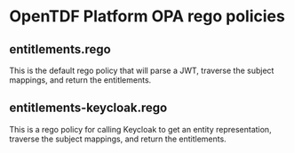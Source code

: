 # OpenTDF Platform OPA rego policies

## entitlements.rego

This is the default rego policy that will parse a JWT, 
traverse the subject mappings, and return the entitlements.

## entitlements-keycloak.rego

This is a rego policy for calling Keycloak to get an entity representation,
traverse the subject mappings, and return the entitlements.
